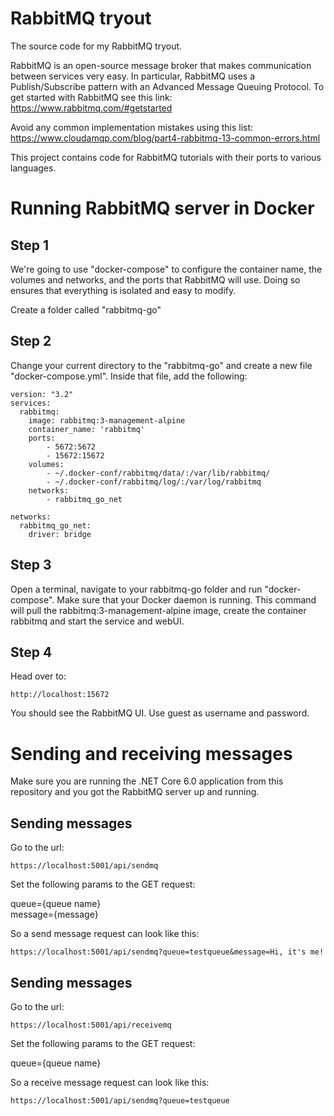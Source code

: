 # RabbitMQ tryout
The source code for my RabbitMQ tryout.

RabbitMQ is an open-source message broker that makes communication between services very easy. In particular, RabbitMQ uses a Publish/Subscribe pattern with an Advanced Message Queuing Protocol. To get started with RabbitMQ see this link: https://www.rabbitmq.com/#getstarted

Avoid any common implementation mistakes using this list: https://www.cloudamqp.com/blog/part4-rabbitmq-13-common-errors.html

This project contains code for RabbitMQ tutorials with their ports to various languages.

# Running RabbitMQ server in Docker

<h2>Step 1</h2>
We're going to use "docker-compose" to configure the container name, the volumes and networks, and the ports that RabbitMQ will use. Doing so ensures that everything is isolated and easy to modify.

Create a folder called "rabbitmq-go"

<h2>Step 2</h2>
Change your current directory to the "rabbitmq-go" and create a new file "docker-compose.yml". Inside that file, add the following:

``` 
version: "3.2"
services:
  rabbitmq:
    image: rabbitmq:3-management-alpine
    container_name: 'rabbitmq'
    ports:
        - 5672:5672
        - 15672:15672
    volumes:
        - ~/.docker-conf/rabbitmq/data/:/var/lib/rabbitmq/
        - ~/.docker-conf/rabbitmq/log/:/var/log/rabbitmq
    networks:
        - rabbitmq_go_net

networks:
  rabbitmq_go_net:
    driver: bridge
```

<h2>Step 3</h2>
Open a terminal, navigate to your rabbitmq-go folder and run "docker-compose". Make sure that your Docker daemon is running.
This command will pull the rabbitmq:3-management-alpine image, create the container rabbitmq and start the service and webUI.

<h2>Step 4</h2>
Head over to:

``` http://localhost:15672 ``` 

You should see the RabbitMQ UI. Use guest as username and password.

# Sending and receiving messages

Make sure you are running the .NET Core 6.0 application from this repository and you got the RabbitMQ server up and running.

<h2>Sending messages</h2>
Go to the url: 

``` https://localhost:5001/api/sendmq ```

Set the following params to the GET request:

queue={queue name} <br/>
message={message}

So a send message request can look like this: 

``` https://localhost:5001/api/sendmq?queue=testqueue&message=Hi, it's me! ```

<h2>Sending messages</h2>
Go to the url: 

``` https://localhost:5001/api/receivemq ``` 

Set the following params to the GET request:

queue={queue name}

So a receive message request can look like this:

``` https://localhost:5001/api/sendmq?queue=testqueue ```




